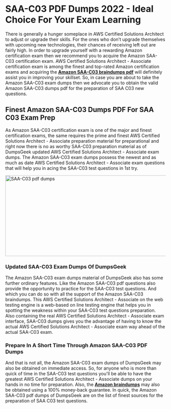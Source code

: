 <h1><strong>SAA-C03 PDF Dumps 2022 - Ideal Choice For Your Exam Learning</strong></h1>
<p>There is generally a hunger someplace in AWS Certified Solutions Architect to adjust or upgrade their skills. For the ones who don&rsquo;t upgrade themselves with upcoming new technologies, their chances of receiving left out are fairly high. In order to upgrade yourself with a rewarding Amazon certification exam then we recommend you to acquire the Amazon SAA-C03 certification exam. AWS Certified Solutions Architect - Associate certification exam is among the finest and top-rated Amazon certification exams and acquiring the <strong><a href="https://www.dumpsgeek.com/SAA-C03-pdf-dumps.html">Amazon SAA-C03 braindumps pdf</a></strong> will definitely assist you in improving your skillset. So, in case you are about to take the Amazon SAA-C03 exam dumps then we advocate you to obtain the valid Amazon SAA-C03 dumps pdf for the preparation of SAA C03 new questions.</p>
<h2><strong>Finest Amazon SAA-C03 Dumps PDF For SAA C03 Exam Prep</strong></h2>
<p>As Amazon SAA-C03 certification exam is one of the major and finest certification exams, the same requires the prime and finest AWS Certified Solutions Architect - Associate preparation material for preparational and right now there is no as worthy SAA-C03 preparation material as of DumpsGeek updated AWS Certified Solutions Architect - Associate exam dumps. The Amazon SAA-C03 exam dumps possess the newest and as much as date AWS Certified Solutions Architect - Associate exam questions that will help you in acing the SAA-C03 test questions in 1st try.</p>
<p><a href="https://www.dumpsgeek.com/SAA-C03-pdf-dumps.html"><img src="https://i.ibb.co/ysnZsJ2/SAA-C03-pdf-dumps.png" alt="SAA-C03 pdf dumps" width="550" height="253" /></a></p>
<h3><strong>Updated SAA-C03 Exam Dumps Of DumpsGeek</strong></h3>
<p>The Amazon SAA-C03 exam dumps material of DumpsGeek also has some further ordinary features. Like the Amazon SAA-C03 pdf questions also provide the opportunity to practice for the SAA-C03 test questions. And which you can do so with all the support of the Amazon SAA-C03 braindumps. This AWS Certified Solutions Architect - Associate on the web testing engine is a web-based on line testing engine that helps you in spotting the weakness within your SAA-C03 test questions preparation. Also containing the real AWS Certified Solutions Architect - Associate exam interface, SAA-C03 dumps gives you the advantage of having to know the actual AWS Certified Solutions Architect - Associate exam way ahead of the actual SAA-C03 exam.</p>
<h3><strong>Prepare In A Short Time Through Amazon SAA-C03 PDF Dumps</strong></h3>
<p>And that is not all, the Amazon SAA-C03 exam dumps of DumpsGeek may also be obtained on immediate access. So, for anyone who is more than quick of time in the SAA-C03 test questions you'll be able to have the greatest AWS Certified Solutions Architect - Associate dumps on your hands in no time for preparation. Also, the <strong><a href="https://www.dumpsgeek.com/amazon-braindumps.html">Amazon braindumps</a></strong> may also be obtained using a 100% money-back guarantee. In quick, the Amazon SAA-C03 pdf dumps of DumpsGeek are on the list of finest sources for the preparation of SAA C03 test questions.</p>
